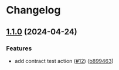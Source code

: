 # Changelog

## [1.1.0](https://github.com/launchdarkly/gh-actions/compare/contract-tests-v1.0.1...contract-tests-v1.1.0) (2024-04-24)


### Features

* add contract test action ([#12](https://github.com/launchdarkly/gh-actions/issues/12)) ([b899463](https://github.com/launchdarkly/gh-actions/commit/b899463f8cdc20577bba9ca834c0ca27f611cc2b))
